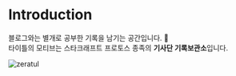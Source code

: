 # Introduction

블로그와는 별개로 공부한 기록을 남기는 공간입니다. 💎 <br>
타이틀의 모티브는 스타크래프트 프로토스 종족의 **기사단 기록보관소**입니다.

![zeratul](https://user-images.githubusercontent.com/68373235/152349740-b5b2c5f8-a907-47a3-99e3-b10d1485ebe5.png)
